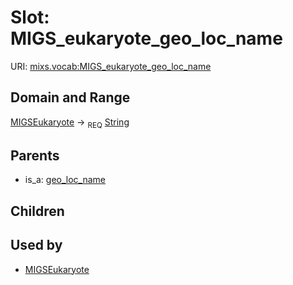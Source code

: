 
# Slot: MIGS_eukaryote_geo_loc_name




URI: [mixs.vocab:MIGS_eukaryote_geo_loc_name](https://w3id.org/mixs/vocab/MIGS_eukaryote_geo_loc_name)


## Domain and Range

[MIGSEukaryote](MIGSEukaryote.md) ->  <sub>REQ</sub> [String](types/String.md)

## Parents

 *  is_a: [geo_loc_name](geo_loc_name.md)

## Children


## Used by

 * [MIGSEukaryote](MIGSEukaryote.md)
